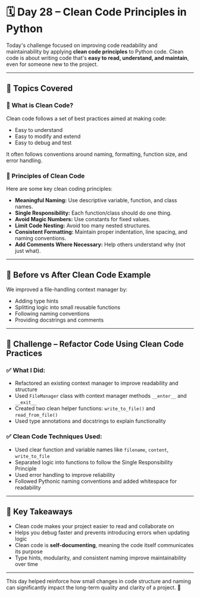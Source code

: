 # 🗓️ Day 28 – Clean Code Principles in Python

Today's challenge focused on improving code readability and maintainability by applying **clean code principles** to Python code. Clean code is about writing code that's **easy to read, understand, and maintain**, even for someone new to the project.

---

## 🔹 Topics Covered

### 🔸 What is Clean Code?

Clean code follows a set of best practices aimed at making code:

* Easy to understand
* Easy to modify and extend
* Easy to debug and test

It often follows conventions around naming, formatting, function size, and error handling.

### 🔸 Principles of Clean Code

Here are some key clean coding principles:

* **Meaningful Naming:** Use descriptive variable, function, and class names.
* **Single Responsibility:** Each function/class should do one thing.
* **Avoid Magic Numbers:** Use constants for fixed values.
* **Limit Code Nesting:** Avoid too many nested structures.
* **Consistent Formatting:** Maintain proper indentation, line spacing, and naming conventions.
* **Add Comments Where Necessary:** Help others understand why (not just what).

---

## 🔸 Before vs After Clean Code Example

We improved a file-handling context manager by:

* Adding type hints
* Splitting logic into small reusable functions
* Following naming conventions
* Providing docstrings and comments

---

## 🎯 Challenge – Refactor Code Using Clean Code Practices

### ✅ What I Did:

* Refactored an existing context manager to improve readability and structure
* Used `FileManager` class with context manager methods `__enter__` and `__exit__`
* Created two clean helper functions: `write_to_file()` and `read_from_file()`
* Used type annotations and docstrings to explain functionality

### ✅ Clean Code Techniques Used:

* Used clear function and variable names like `filename`, `content`, `write_to_file`
* Separated logic into functions to follow the Single Responsibility Principle
* Used error handling to improve reliability
* Followed Pythonic naming conventions and added whitespace for readability

---

## 🧠 Key Takeaways

* Clean code makes your project easier to read and collaborate on
* Helps you debug faster and prevents introducing errors when updating logic
* Clean code is **self-documenting**, meaning the code itself communicates its purpose
* Type hints, modularity, and consistent naming improve maintainability over time

---
This day helped reinforce how small changes in code structure and naming can significantly impact the long-term quality and clarity of a project. 🌱
